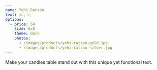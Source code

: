 ```yaml
---
name: Yehi Ratzon
text: יְהִי רָצוֹן
options:
  - price: 54
    size: 6x8
    theme: dark
    photos: 
      - /images/products/yehi-ratzon-gold.jpg
      - /images/products/yehi-ratzon-silver.jpg
---
```


Make your candles table stand out with this unique yet functional text.
